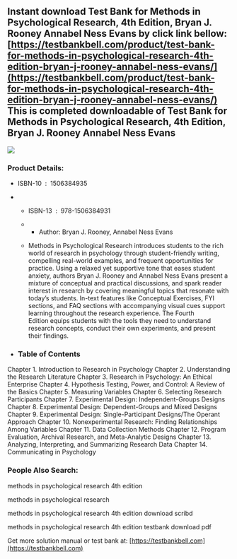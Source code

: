 Instant download **Test Bank for Methods in Psychological Research, 4th Edition, Bryan J. Rooney Annabel Ness Evans** by click link bellow:  
[https://testbankbell.com/product/test-bank-for-methods-in-psychological-research-4th-edition-bryan-j-rooney-annabel-ness-evans/](https://testbankbell.com/product/test-bank-for-methods-in-psychological-research-4th-edition-bryan-j-rooney-annabel-ness-evans/)  
This is completed downloadable of Test Bank for Methods in Psychological Research, 4th Edition, Bryan J. Rooney Annabel Ness Evans
----------------------------------------------------------------------------------------------------------------------------------


![](https://testbankbell.com/wp-content/uploads/2023/05/9781506384931_TestBank.jpg)
### Product Details:


* ISBN-10 ‏ : ‎ 1506384935
* * ISBN-13 ‏ : ‎ 978-1506384931
  * * Author: Bryan J. Rooney, Annabel Ness Evans
   
  * Methods in Psychological Research introduces students to the rich world of research in psychology through student-friendly writing, compelling real-world examples, and frequent opportunities for practice. Using a relaxed yet supportive tone that eases student anxiety, authors Bryan J. Rooney and Annabel Ness Evans present a mixture of conceptual and practical discussions, and spark reader interest in research by covering meaningful topics that resonate with today’s students. In-text features like Conceptual Exercises, FYI sections, and FAQ sections with accompanying visual cues support learning throughout the research experience. The Fourth Edition equips students with the tools they need to understand research concepts, conduct their own experiments, and present their findings.
 
* ### Table of Contents


Chapter 1. Introduction to Research in Psychology
Chapter 2. Understanding the Research Literature
Chapter 3. Research in Psychology: An Ethical Enterprise
Chapter 4. Hypothesis Testing, Power, and Control: A Review of the Basics
Chapter 5. Measuring Variables
Chapter 6. Selecting Research Participants
Chapter 7. Experimental Design: Independent-Groups Designs
Chapter 8. Experimental Design: Dependent-Groups and Mixed Designs
Chapter 9. Experimental Design: Single-Participant Designs/The Operant Approach
Chapter 10. Nonexperimental Research: Finding Relationships Among Variables
Chapter 11. Data Collection Methods
Chapter 12. Program Evaluation, Archival Research, and Meta-Analytic Designs
Chapter 13. Analyzing, Interpreting, and Summarizing Research Data
Chapter 14. Communicating in Psychology



### People Also Search:


methods in psychological research 4th edition

methods in psychological research

methods in psychological research 4th edition download scribd

methods in psychological research 4th edition testbank download pdf


   Get more solution manual or test bank at: [https://testbankbell.com](https://testbankbell.com)
